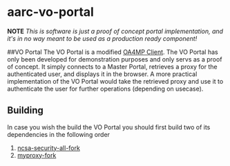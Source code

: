 # aarc-vo-portal

**NOTE** *This is software is just a proof of concept portal implementation, and it's in no way meant to be used as a production ready component!*

##VO Portal 
The VO Portal is a modified [OA4MP Client](http://grid.ncsa.illinois.edu/myproxy/oauth/client/index.xhtml). The VO Portal has only been developed for demonstration purposes
and only servs as a proof of concept. It simply connects to a Master Portal, retrieves a proxy for the
authenticated user, and displays it in the browser. A more practical implementation of the VO Portal would take
the retrieved proxy and use it to authenticate the user for further operations (depending on usecase).

## Building

In case you wish the build the VO Portal you should first build two of its dependencies in the
following order

1. [ncsa-security-all-fork](https://github.com/ttomttom/ncsa-security-all-fork)
2. [myproxy-fork](https://github.com/ttomttom/myproxy-fork)


